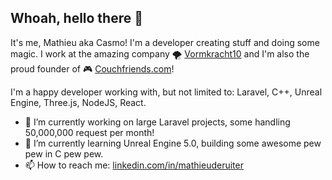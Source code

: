 ## Whoah, hello there 👋
It's me, Mathieu aka Casmo! I'm a developer creating stuff and doing some magic. I work at the amazing company 🌪️ [Vormkracht10](https://vormkracht10.nl) and I'm also the proud founder of 🎮 [Couchfriends.com](https://couchfriends.com)!

I'm a happy developer working with, but not limited to: Laravel, C++, Unreal Engine, Three.js, NodeJS, React.

- 🔭 I’m currently working on large Laravel projects, some handling 50,000,000 request per month!
- 🌱 I’m currently learning Unreal Engine 5.0, building some awesome pew pew in C pew pew.
- 📫 How to reach me: [linkedin.com/in/mathieuderuiter](https://www.linkedin.com/in/mathieuderuiter/)
